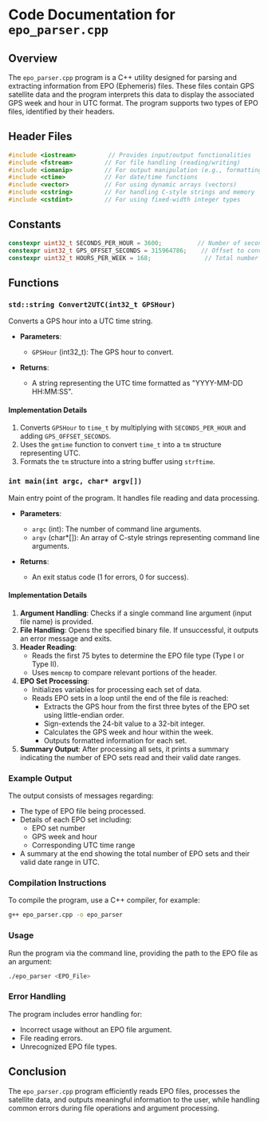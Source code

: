 # Code Documentation for `epo_parser.cpp`

## Overview
The `epo_parser.cpp` program is a C++ utility designed for parsing and extracting information from EPO (Ephemeris) files. These files contain GPS satellite data and the program interprets this data to display the associated GPS week and hour in UTC format. The program supports two types of EPO files, identified by their headers.

## Header Files
```cpp
#include <iostream>         // Provides input/output functionalities
#include <fstream>         // For file handling (reading/writing)
#include <iomanip>         // For output manipulation (e.g., formatting)
#include <ctime>           // For date/time functions
#include <vector>          // For using dynamic arrays (vectors)
#include <cstring>         // For handling C-style strings and memory
#include <cstdint>         // For using fixed-width integer types
```

## Constants
```cpp
constexpr uint32_t SECONDS_PER_HOUR = 3600;          // Number of seconds in an hour
constexpr uint32_t GPS_OFFSET_SECONDS = 315964786;    // Offset to convert GPS time to UTC
constexpr uint32_t HOURS_PER_WEEK = 168;               // Total number of hours in a week
```

## Functions
### `std::string Convert2UTC(int32_t GPSHour)`
Converts a GPS hour into a UTC time string.

- **Parameters**: 
  - `GPSHour` (int32_t): The GPS hour to convert.
  
- **Returns**: 
  - A string representing the UTC time formatted as "YYYY-MM-DD HH:MM:SS".

#### Implementation Details
1. Converts `GPSHour` to `time_t` by multiplying with `SECONDS_PER_HOUR` and adding `GPS_OFFSET_SECONDS`.
2. Uses the `gmtime` function to convert `time_t` into a `tm` structure representing UTC.
3. Formats the `tm` structure into a string buffer using `strftime`.

### `int main(int argc, char* argv[])`
Main entry point of the program. It handles file reading and data processing.

- **Parameters**:
  - `argc` (int): The number of command line arguments.
  - `argv` (char*[]): An array of C-style strings representing command line arguments.

- **Returns**:
  - An exit status code (1 for errors, 0 for success).

#### Implementation Details
1. **Argument Handling**: Checks if a single command line argument (input file name) is provided.
2. **File Handling**: Opens the specified binary file. If unsuccessful, it outputs an error message and exits.
3. **Header Reading**:
    - Reads the first 75 bytes to determine the EPO file type (Type I or Type II).
    - Uses `memcmp` to compare relevant portions of the header.
4. **EPO Set Processing**: 
    - Initializes variables for processing each set of data.
    - Reads EPO sets in a loop until the end of the file is reached:
        - Extracts the GPS hour from the first three bytes of the EPO set using little-endian order.
        - Sign-extends the 24-bit value to a 32-bit integer.
        - Calculates the GPS week and hour within the week.
        - Outputs formatted information for each set.
5. **Summary Output**: After processing all sets, it prints a summary indicating the number of EPO sets read and their valid date ranges.

### Example Output
The output consists of messages regarding:
- The type of EPO file being processed.
- Details of each EPO set including:
  - EPO set number
  - GPS week and hour
  - Corresponding UTC time range
- A summary at the end showing the total number of EPO sets and their valid date range in UTC.

### Compilation Instructions
To compile the program, use a C++ compiler, for example:
```sh
g++ epo_parser.cpp -o epo_parser
```

### Usage
Run the program via the command line, providing the path to the EPO file as an argument:
```sh
./epo_parser <EPO_File>
```

### Error Handling
The program includes error handling for:
- Incorrect usage without an EPO file argument.
- File reading errors.
- Unrecognized EPO file types.

## Conclusion
The `epo_parser.cpp` program efficiently reads EPO files, processes the satellite data, and outputs meaningful information to the user, while handling common errors during file operations and argument processing.
